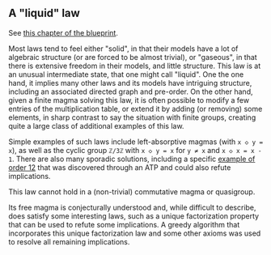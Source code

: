 ## A "liquid" law

See [this chapter of the blueprint](https://teorth.github.io/equational_theories/blueprint/854-chapter.html).

Most laws tend to feel either "solid", in that their models have a lot of algebraic structure (or are forced to be almost trivial), or "gaseous", in that there is extensive freedom in their models, and little structure. This law is at an unusual intermediate state, that one might call "liquid". One the one hand, it implies many other laws and its models have intriguing structure, including an associated directed graph and pre-order.  On the other hand, given a finite magma solving this law, it is often possible to modify a few entries of the multiplication table, or extend it by adding (or removing) some elements, in sharp contrast to say the situation with finite groups, creating quite a large class of additional examples of this law.

Simple examples of such laws include left-absorptive magmas (with `x ◇ y = x`), as well as the cyclic group `ℤ/3ℤ` with `x ◇ y = x` for `y ≠ x` and `x ◇ x = x - 1`.  There are also many sporadic solutions, including a specific [example of order 12](https://leanprover.zulipchat.com/#narrow/channel/458659-Equational/topic/Outstanding.20equations.2C.20v1/near/478094170) that was discovered through an ATP and could also refute implications.

This law cannot hold in a (non-trivial) commutative magma or quasigroup.

Its free magma is conjecturally understood and, while difficult to describe, does satisfy some interesting laws, such as a unique factorization property that can be used to refute some implications.  A greedy algorithm that incorporates this unique factorization law and some other axioms was used to resolve all remaining implications.
